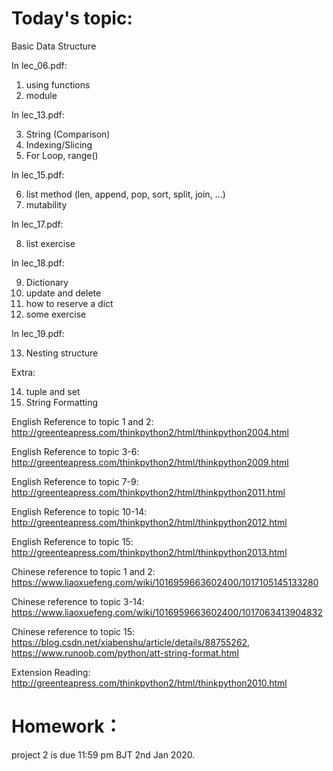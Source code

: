 # Today's topic:

Basic Data Structure

In lec_06.pdf:

1. using functions
2. module

In lec_13.pdf:

3. String (Comparison)
4. Indexing/Slicing
5. For Loop, range()

In lec_15.pdf:

6. list method (len, append, pop, sort, split, join, ...)
7. mutability

In lec_17.pdf:

8. list exercise

In lec_18.pdf:

9. Dictionary
10. update and delete
11. how to reserve a dict
12. some exercise

In lec_19.pdf:

13. Nesting structure

Extra:

14. tuple and set
15. String Formatting

English Reference to topic 1 and 2: http://greenteapress.com/thinkpython2/html/thinkpython2004.html

English Reference to topic 3-6: http://greenteapress.com/thinkpython2/html/thinkpython2009.html

English Reference to topic 7-9: http://greenteapress.com/thinkpython2/html/thinkpython2011.html

English Reference to topic 10-14: http://greenteapress.com/thinkpython2/html/thinkpython2012.html

English Reference to topic 15: http://greenteapress.com/thinkpython2/html/thinkpython2013.html

Chinese reference to topic 1 and 2: https://www.liaoxuefeng.com/wiki/1016959663602400/1017105145133280

Chinese reference to topic 3-14: https://www.liaoxuefeng.com/wiki/1016959663602400/1017063413904832

Chinese reference to topic 15: https://blog.csdn.net/xiabenshu/article/details/88755262, https://www.runoob.com/python/att-string-format.html

Extension Reading: http://greenteapress.com/thinkpython2/html/thinkpython2010.html

# Homework：

project 2 is due 11:59 pm BJT 2nd Jan 2020.
